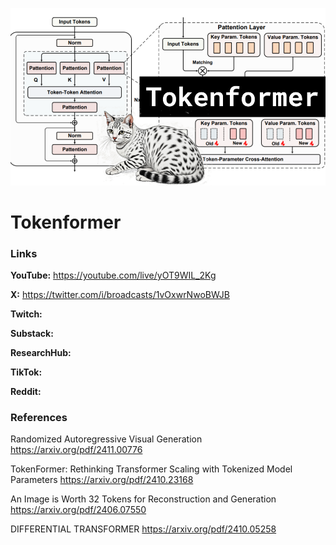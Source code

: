 ![thumbnail](thumbnail.png)

# Tokenformer

### Links

**YouTube:** https://youtube.com/live/yOT9WIL_2Kg

**X:** https://twitter.com/i/broadcasts/1vOxwrNwoBWJB

**Twitch:**

**Substack:**

**ResearchHub:**

**TikTok:**

**Reddit:**

### References

Randomized Autoregressive Visual Generation
https://arxiv.org/pdf/2411.00776

TokenFormer: Rethinking Transformer Scaling with Tokenized Model Parameters
https://arxiv.org/pdf/2410.23168

An Image is Worth 32 Tokens for Reconstruction and Generation
https://arxiv.org/pdf/2406.07550

DIFFERENTIAL TRANSFORMER
https://arxiv.org/pdf/2410.05258
